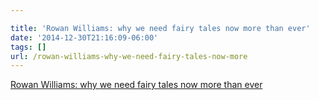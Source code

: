 ```yaml
---

title: 'Rowan Williams: why we need fairy tales now more than ever'
date: '2014-12-30T21:16:09-06:00'
tags: []
url: /rowan-williams-why-we-need-fairy-tales-now-more
---
```

<a href="http://www.newstatesman.com/culture/2014/12/rowan-williams-why-we-need-fairy-tales-now-more-ever">Rowan Williams: why we need fairy tales now more than ever</a><br/>
